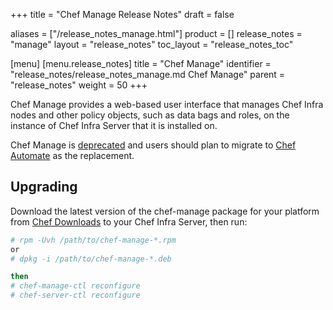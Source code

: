 +++
title = "Chef Manage Release Notes"
draft = false

aliases = ["/release_notes_manage.html"]
product = []
release_notes = "manage"
layout = "release_notes"
toc_layout = "release_notes_toc"

[menu]
  [menu.release_notes]
    title = "Chef Manage"
    identifier = "release_notes/release_notes_manage.md Chef Manage"
    parent = "release_notes"
    weight = 50
+++

Chef Manage provides a web-based user interface that manages Chef Infra nodes and other policy objects, such as data bags and roles, on the instance of Chef Infra Server that it is installed on.

Chef Manage is [deprecated](/versions/#deprecated) and users should plan to migrate to [Chef Automate](/automate/) as the replacement.

## Upgrading

Download the latest version of the chef-manage package for your platform from [Chef Downloads](https://www.chef.io/downloads/tools/manage) to your Chef Infra Server, then run:

```bash
# rpm -Uvh /path/to/chef-manage-*.rpm
or
# dpkg -i /path/to/chef-manage-*.deb

then
# chef-manage-ctl reconfigure
# chef-server-ctl reconfigure
```
